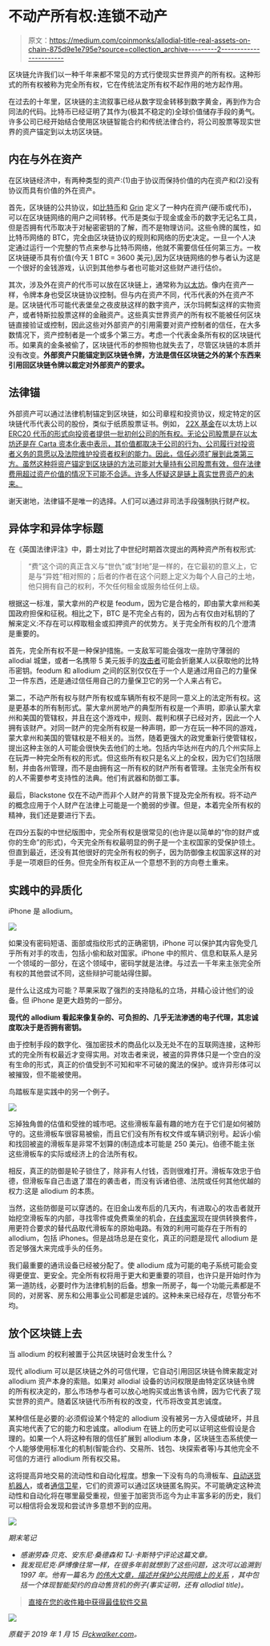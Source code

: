 # 不动产所有权:连锁不动产

> 原文：<https://medium.com/coinmonks/allodial-title-real-assets-on-chain-875d9e1e795e?source=collection_archive---------2----------------------->

区块链允许我们以一种千年来都不常见的方式行使现实世界资产的所有权。这种形式的所有权被称为完全所有权，它在传统法定所有权不起作用的地方起作用。

在过去的十年里，区块链的主流叙事已经从数字现金转移到数字黄金，再到作为合同法的代码。比特币已经证明了其作为(极其不稳定的)全球价值储存手段的勇气。许多公司已经开始结合使用区块链智能合约和传统法律合约，将公司股票等现实世界的资产锚定到以太坊区块链。

## 内在与外在资产

在区块链经济中，有两种类型的资产:(1)由于协议而保持价值的内在资产和(2)没有协议而具有价值的外在资产。

首先，区块链的公共协议，如[比特币](https://nakamotoinstitute.org/bitcoin/)和 [Grin](https://grin-tech.org/) 定义了一种内在资产(硬币或代币)，可以在区块链网络的用户之间转移。代币是类似于现金或金币的数字无记名工具，但是否拥有代币取决于对秘密密钥的了解，而不是物理访问。这些令牌的属性，如比特币网络的 BTC，完全由区块链协议的规则和网络的历史决定。一旦一个人决定通过运行一个完整的节点来参与比特币网络，他就不需要信任任何第三方。一枚区块链硬币具有价值(今天 1 BTC = 3600 美元),因为区块链网络的参与者认为这是一个很好的金钱游戏，认识到其他参与者也可能对这些财产进行估价。

其次，涉及外在资产的代币可以放在区块链上，通常称为[以太坊](https://github.com/ethereum/wiki/wiki/White-Paper)。像内在资产一样，令牌本身也受区块链协议控制。但与内在资产不同，代币代表的外在资产不是。区块链代币可能代表堡垒之夜皮肤这样的数字资产，沃尔玛鳄梨这样的实物资产，或者特斯拉股票这样的金融资产。这些真实世界资产的所有权不能被任何区块链直接验证或控制，因此这些对外部资产的引用需要对资产控制者的信任，在大多数情况下，资产控制者是一个或多个第三方。考虑一个代表金条所有权的区块链代币。如果真的金条被偷了，区块链代币的参照物也就失去了，尽管区块链的本质并没有改变。**外部资产只能锚定到区块链令牌，方法是信任区块链之外的某个东西来引用回区块链令牌以裁定对外部资产的要求。**

## 法律锚

外部资产可以通过法律机制锚定到区块链，如公司章程和投资协议，规定特定的区块链代币代表公司的股份，类似于纸质股票证书。例如， [22X 基金](https://22xfund.com/)在以太坊上以 [ERC20 代币的形式向投资者提供一批初创公司的所有权。无论公司股票是在以太坊还是在 Carta 资本化表中表示，其价值都取决于公司的行为、公司履行对投资者义务的意愿以及法院维护投资者权利的能力。因此，信任必须扩展到此类第三方。虽然这种将资产锚定到区块链的方法可能对大量持有公司股票有效，但在法律费用超过资产价值的情况下可能不合适。许多人怀疑这是链上真实世界资产的未来。](https://etherscan.io/token/0x0073e5e52e2b4fe218d75d994ee2b3c82f9c87ea)

谢天谢地，法律锚不是唯一的选择。人们可以通过非司法手段强制执行财产权。

## 异体字和异体字标题

在《英国法律评注》中，爵士对比了中世纪时期首次提出的两种资产所有权形式:

> “费”这个词的真正含义与“世仇”或“封地”是一样的，在它最初的意义上，它是与“异姓”相对照的；后者的作者在这个问题上定义为每个人自己的土地，他只拥有自己的权利，不欠任何租金或服务给任何上级。

根据这一标准，蒙大拿州的产权是 feodum，因为它是合格的，即由蒙大拿州和美国政府担保和征税。相比之下，BTC 是不完全占有的，因为占有仅由对私钥的了解来定义:不存在可以榨取租金或扣押资产的优势方。关于完全所有权的几个澄清是重要的。

首先，完全所有权不是一种保护措施。一支敌军可能会强攻一座防守薄弱的 allodial 城堡，或者一名携带 5 美元扳手的[攻击者](https://xkcd.com/538/)可能会折磨某人以获取他的比特币密钥。feodum 和 allodium 之间的区别仅仅在于一个人是通过用自己的力量保卫一件东西，还是通过信任用自己的力量保卫它的另一个人来占有它。

第二，不动产所有权与财产所有权或车辆所有权不是同一意义上的法定所有权。这是更基本的所有制形式。蒙大拿州房地产的典型所有权是一个声明，即承认蒙大拿州和美国的管辖权，并且在这个游戏中，规则、裁判和棋子已经对齐，因此一个人拥有该财产。对同一财产的完全所有权是一种声明，即一方在玩一种不同的游戏，蒙大拿州和美国的管辖权是不相关的。当然，随着更强大的政党重新行使管辖权，提出这种主张的人可能会很快失去他们的土地。包括内华达州在内的几个州实际上在玩弄一种完全所有权的形式。但这些所有权只是名义上的全权，因为它们包括限制，并由各州管理，而不是由拥有这一所有权的财产所有者管理。主张完全所有权的人不需要参考支持性的法典。他们有武器和防御工事。

最后，Blackstone 仅在不动产而非个人财产的背景下提及完全所有权。将不动产的概念应用于个人财产在法律上可能是一个脆弱的步骤。但是，本着完全所有权的精神，我们还是要进行下去。

在四分五裂的中世纪版图中，完全所有权是很常见的(也许是以简单的“你的财产或你的生命”的形式)，今天完全所有权最明显的例子是一个主权国家的受保护领土。但直到最近，还没有其他很好的完全所有权的例子，因为防御像主权国家这样的对手是一项艰巨的任务。但完全所有权正从一个意想不到的方向卷土重来。

## 实践中的异质化

iPhone 是 allodium。

![](img/264806cb5f99e4d8723b1f17cdeb418e.png)

如果没有密码短语、面部或指纹形式的正确密钥，iPhone 可以保护其内容免受几乎所有对手的攻击，包括小偷和敌对国家。iPhone 中的照片、信息和联系人是另一个领域的一部分，在这个领域中，密码学就是法律。与过去一千年来主张完全所有权的其他尝试不同，这些辩护可能站得住脚。

是什么让这成为可能？苹果采取了强烈的支持隐私的立场，并精心设计他们的设备。但 iPhone 是更大趋势的一部分。

**现代的 allodium 看起来像复杂的、可负担的、几乎无法渗透的电子代理，其忠诚度取决于是否拥有密钥。**

由于控制手段的数字化、强加密技术的商品化以及无处不在的互联网连接，这种形式的完全所有权最近才变得实用。对攻击者来说，被盗的异界体只是一个空白的没有生命的形式，真正的价值受到不可知和牢不可破的魔法的保护。或许异形体可以被摧毁，但不能被使用。

鸟踏板车是实践中的另一个例子。

![](img/e1543aabbcd350fb6b7c0641315bf83e.png)

忘掉独角兽的估值和受挫的城市吧。这些滑板车最有趣的地方在于它们是如何被防守的。这些滑板车很容易被偷，而且它们没有所有权文件或车辆识别号。起诉小偷和找回被盗的滑板车是非常不划算的(制造成本可能是 250 美元)。伯德不能主张这些滑板车的实际或经济上的合法所有权。

相反，真正的防御是轮子锁住了，除非有人付钱，否则很难打开。滑板车效忠于伯德，但滑板车自己击退了潜在的袭击者，而没有诉诸伯德、法院或任何其他优越的权力:这是 allodium 的本质。

当然，这些防御是可以穿透的。在旧金山发布后的几天内，有进取心的攻击者就开始挖空滑板车的内部，寻找零件或免费乘坐的机会，[在线卖家](https://scootertalk.org/viewtopic.php?p=1643)现在提供转换套件，用更符合要求的替代品取代滑板车的原始电路。有效的利用可能存在于所有的 allodium，包括 iPhones。但是战场总是在变化，真正的问题是现代 allodium 是否足够强大来完成手头的任务。

我们最重要的通讯设备已经被分配了。使 allodium 成为可能的电子系统可能会变得更便宜、更安全。完全所有权将用于更大和更重要的项目，也许只是开始时作为第一道防线，必要时作为法律机制的后备。想象一所房子，每一个功能元素都是不同的，对房客、房东和公用事业公司都是忠诚的。这种未来已经存在，尽管分布不均。

## 放个区块链上去

当 allodium 的权利被置于公共区块链时会发生什么？

现代 allodium 可以是区块链之外的可信代理，它自动引用回区块链令牌来裁定对 allodium 资产本身的索赔。如果对 allodial 设备的访问权限是由特定区块链令牌的所有权决定的，那么市场参与者可以放心地购买或出售该令牌，因为它代表了现实世界的资产。随着区块链代币所有权的改变，代币将改变其忠诚度。

某种信任是必要的:必须假设某个特定的 allodium 没有被另一方入侵或破坏，并且真实地代表了它的能力和忠诚度。allodium 在链上的历史可以证明这些假设是合理的。如果一个人将这种有限的信任扩展到 allodium 本身，区块链生态系统使一个人能够使用标准化的机制(智能合约、交易所、钱包、块探索者等)与其他完全不可信的方进行 allodium 所有权交易。

这将提高异地交易的流动性和自动化程度。想象一下没有鸟的鸟滑板车、[自动送货机器人](https://www.starship.xyz/)，或者[通信卫星](http://news.eutelsat.com/pressreleases/eutelsat-breaks-new-ground-with-software-defined-eutelsat-quantum-class-satellite-1096735)，它们的资源可以通过区块链匿名购买。不可能确定这种流动性和自动化将在哪里最受重视，但鉴于加密货币迄今为止丰富多彩的历史，我们可以相信将会发现和尝试许多意想不到的应用。

![](img/5ec3aa162833d989607a2610f6aa93f0.png)

*期末笔记*

*   *感谢劳森·贝克、安东尼·桑德森和 TJ·卡斯特宁评论这篇文章。*
*   *我发现尼克·萨博像往常一样，在很多年前就想到了这些问题，这次可以追溯到 1997 年。他有一篇名为* [*的伟大文章，描述并保护公共网络上的关系*](https://ojphi.org/ojs/index.php/fm/article/view/548/469) *，其中包括一个体现智能契约的自动售货机的例子(事实证明，还有 allodial title)。*

> [直接在您的收件箱中获得最佳软件交易](https://coincodecap.com/?utm_source=coinmonks)

[![](img/7c0b3dfdcbfea594cc0ae7d4f9bf6fcb.png)](https://coincodecap.com/?utm_source=coinmonks)

*原载于 2019 年 1 月 15 日*[*ckwalker.com*](http://ckwalker.com/chris/essays/2019/1/15/allodial-title)*。*